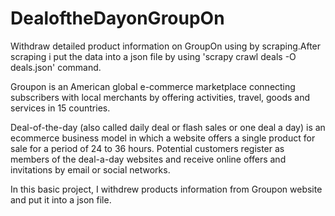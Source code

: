 # DealoftheDayonGroupOn
 Withdraw detailed product  information on GroupOn using by scraping.After scraping i put the data into  a json file by using 'scrapy crawl deals -O deals.json' command.
 
 Groupon is an American global e-commerce marketplace connecting subscribers with local merchants by offering activities, travel, goods and services in 15 countries.
 
 Deal-of-the-day (also called daily deal or flash sales or one deal a day) is an ecommerce business model in which a website offers a single product for sale for a period of 24 to 36 hours. Potential customers register as members of the deal-a-day websites and receive online offers and invitations by email or social networks.
 
In this basic project, I withdrew products information from Groupon website and put it into a json file.
